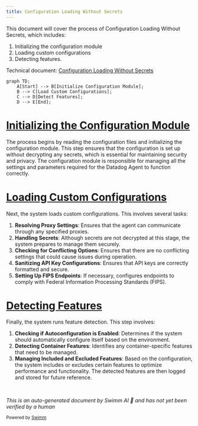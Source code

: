 ```yaml
---
title: Configuration Loading Without Secrets
---
```

This document will cover the process of Configuration Loading Without Secrets, which includes:

1. Initializing the configuration module
2. Loading custom configurations
3. Detecting features.

Technical document: <SwmLink doc-title="Configuration Loading Without Secrets">[Configuration Loading Without Secrets](/.swm/configuration-loading-without-secrets.hod62821.sw.md)</SwmLink>

```mermaid
graph TD;
    A[Start] --> B[Initialize Configuration Module];
    B --> C[Load Custom Configurations];
    C --> D[Detect Features];
    D --> E[End];
```

# [Initializing the Configuration Module](https://app.swimm.io/repos/Z2l0aHViJTNBJTNBZGF0YWRvZy1hZ2VudCUzQSUzQVN3aW1tLURlbW8=/docs/hod62821#loadwithoutsecret)

The process begins by reading the configuration files and initializing the configuration module. This step ensures that the configuration is set up without decrypting any secrets, which is essential for maintaining security and privacy. The configuration module is responsible for managing all the settings and parameters required for the Datadog Agent to function correctly.

# [Loading Custom Configurations](https://app.swimm.io/repos/Z2l0aHViJTNBJTNBZGF0YWRvZy1hZ2VudCUzQSUzQVN3aW1tLURlbW8=/docs/hod62821#loaddatadogcustom)

Next, the system loads custom configurations. This involves several tasks:

1. **Resolving Proxy Settings**: Ensures that the agent can communicate through any specified proxies.
2. **Handling Secrets**: Although secrets are not decrypted at this stage, the system prepares to manage them securely.
3. **Checking for Conflicting Options**: Ensures that there are no conflicting settings that could cause issues during operation.
4. **Sanitizing API Key Configurations**: Ensures that API keys are correctly formatted and secure.
5. **Setting Up FIPS Endpoints**: If necessary, configures endpoints to comply with Federal Information Processing Standards (FIPS).

# [Detecting Features](https://app.swimm.io/repos/Z2l0aHViJTNBJTNBZGF0YWRvZy1hZ2VudCUzQSUzQVN3aW1tLURlbW8=/docs/hod62821#detectfeatures)

Finally, the system runs feature detection. This step involves:

1. **Checking if Autoconfiguration is Enabled**: Determines if the system should automatically configure itself based on the environment.
2. **Detecting Container Features**: Identifies any container-specific features that need to be managed.
3. **Managing Included and Excluded Features**: Based on the configuration, the system includes or excludes certain features to optimize performance and functionality. The detected features are then logged and stored for future reference.

&nbsp;

*This is an auto-generated document by Swimm AI 🌊 and has not yet been verified by a human*

<SwmMeta version="3.0.0" repo-id="Z2l0aHViJTNBJTNBZGF0YWRvZy1hZ2VudCUzQSUzQVN3aW1tLURlbW8=" repo-name="datadog-agent"><sup>Powered by [Swimm](/)</sup></SwmMeta>

